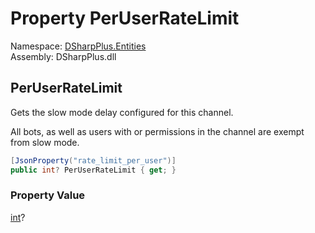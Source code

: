 # Property PerUserRateLimit

Namespace: [DSharpPlus.Entities](DSharpPlus.Entities.md)  
Assembly: DSharpPlus.dll

## <a id="DSharpPlus_Entities_DiscordChannel_PerUserRateLimit"></a>PerUserRateLimit

<p>Gets the slow mode delay configured for this channel.</p>
<p>All bots, as well as users with <xref href="DSharpPlus.Permissions.ManageChannels" data-throw-if-not-resolved="false"></xref> or <xref href="DSharpPlus.Permissions.ManageMessages" data-throw-if-not-resolved="false"></xref> permissions in the channel are exempt from slow mode.</p>

```csharp
[JsonProperty("rate_limit_per_user")]
public int? PerUserRateLimit { get; }
```

### Property Value

[int](https://learn.microsoft.com/dotnet/api/system.int32)?

